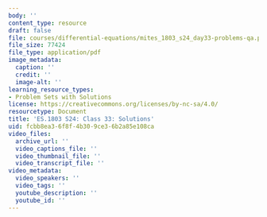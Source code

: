 ```yaml
---
body: ''
content_type: resource
draft: false
file: courses/differential-equations/mites_1803_s24_day33-problems-qa.pdf
file_size: 77424
file_type: application/pdf
image_metadata:
  caption: ''
  credit: ''
  image-alt: ''
learning_resource_types:
- Problem Sets with Solutions
license: https://creativecommons.org/licenses/by-nc-sa/4.0/
resourcetype: Document
title: 'ES.1803 S24: Class 33: Solutions'
uid: fcbb8ea3-6f8f-4b30-9ce3-6b2a85e108ca
video_files:
  archive_url: ''
  video_captions_file: ''
  video_thumbnail_file: ''
  video_transcript_file: ''
video_metadata:
  video_speakers: ''
  video_tags: ''
  youtube_description: ''
  youtube_id: ''
---
```

